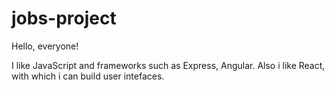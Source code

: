 # jobs-project

Hello, everyone!

I like JavaScript and frameworks such as Express, Angular.
Also i like React, with which i can build user intefaces.
